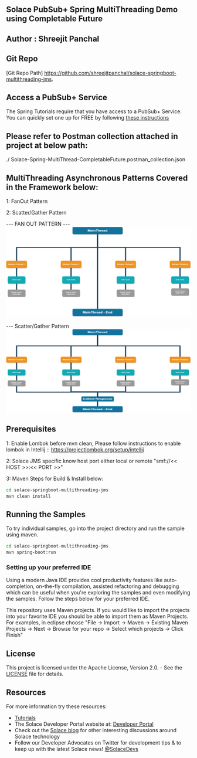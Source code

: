 ## Solace PubSub+ Spring MultiThreading Demo using Completable Future

## Author : Shreejit Panchal

## Git Repo
[Git Repo Path] https://github.com/shreejitpanchal/solace-springboot-multithreading-jms.

## Access a PubSub+ Service
The Spring Tutorials require that you have access to a PubSub+ Service. You can quickly set one up for FREE by following [these instructions](https://solace.com/try-it-now/)

## Please refer to Postman collection attached in project at below path:
./ Solace-Spring-MultiThread-CompletableFuture.postman_collection.json

## MultiThreading Asynchronous Patterns Covered in the Framework below:
1: FanOut Pattern 

2: Scatter/Gather Pattern

--- FAN OUT PATTERN ---
![fanout.png](fanout.png)


--- Scatter/Gather Pattern
![scattergather.png](scattergather.png)

## Prerequisites
1: Enable Lombok before mvn clean, Please follow instructions to enable lombok in Intellij :: 
https://projectlombok.org/setup/intellij 

2: Solace JMS specific know host port either local or remote "smf://<< HOST >>:<< PORT >>"


3: Maven Steps for Build & Install below:
``` bash
cd solace-springboot-multithreading-jms
mvn clean install
```

## Running the Samples

To try individual samples, go into the project directory and run the sample using maven.

``` bash
cd solace-springboot-multithreading-jms
mvn spring-boot:run
```

### Setting up your preferred IDE

Using a modern Java IDE provides cool productivity features like auto-completion, on-the-fly compilation, assisted refactoring and debugging which can be useful when you're exploring the samples and even modifying the samples. Follow the steps below for your preferred IDE.

This repository uses Maven projects. If you would like to import the projects into your favorite IDE you should be able to import them as Maven Projects. For examples, in eclipse choose "File -> Import -> Maven -> Existing Maven Projects -> Next -> Browse for your repo -> Select which projects -> Click Finish"

## License

This project is licensed under the Apache License, Version 2.0. - See the [LICENSE](LICENSE) file for details.

## Resources

For more information try these resources:

- [Tutorials](https://tutorials.solace.dev/)
- The Solace Developer Portal website at: [Developer Portal](http://solace.com/developers)
- Check out the [Solace blog](https://solace.com/blog/category/developers/) for other interesting discussions around Solace technology
- Follow our Developer Advocates on Twitter for development tips & to keep up with the latest Solace news! [@SolaceDevs](https://twitter.com/solacedevs)
